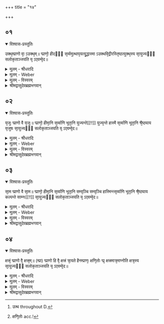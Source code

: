 +++
title = "१४"

+++


## ०१


<details open><summary>विश्वास-प्रस्तुतिः</summary>

उक्थ᳘म्प्राणो वा᳘ ऽउक्थ᳘म्॥ 
प्प्राणो᳘ हीदᳫँ᳭ स᳘र्व्वमुत्थाप᳘यत्यु᳘द्धास्मा ऽउक्थवि᳘द्वीरस्ति᳘ष्ठत्युक्थ᳘स्य सा᳘युज्यᳫँ᳭ सलोक᳘ताञ्जयति य᳘ ऽएवम्वे᳘द॥
</details>

<details><summary>मूलम् - श्रीधरादि</summary>

उक्थ᳘म्प्राणो वा᳘ ऽउक्थ᳘म्॥ 
प्प्राणो᳘ हीदᳫँ᳭ स᳘र्व्वमुत्थाप᳘यत्यु᳘द्धास्मा ऽउक्थवि᳘द्वीरस्ति᳘ष्ठत्युक्थ᳘स्य सा᳘युज्यᳫँ᳭ सलोक᳘ताञ्जयति य᳘ ऽएवम्वे᳘द॥
</details>

<details><summary>मूलम् - Weber</summary>

उक्थ᳘म् [^wbr_1] ॥  
प्राणो वा᳘ उक्थ᳘म् प्राणोॗ हीदᳫं स᳘र्वमुत्थाप᳘यत्यु᳘द्धास्मा उक्थवि᳘द्वीरस्ति᳘ष्ठत्युक्थ᳘स्य सा᳘युज्यᳫं सलोक᳘तां जयति य᳘ एवं वे᳘द॥  

[^wbr_1]: उत्थ throughout D.
</details>

<details><summary>मूलम् - विस्वरम्</summary>

**प्राणोपासनाब्राह्मणम् ।**

उक्थम् । प्राणो वा उक्थम् । प्राणो हीदं सर्वमुत्थापयति । उद्धास्मा उक्थविद्वीरस्तिष्ठति । उक्थस्य सायुज्यं सलोकतां जयति । य एवं वेद ॥ १ ॥
</details>

<details><summary>श्रीमद्वासुदेवब्रह्मभगवान्</summary>

पुनस्तस्यैव ब्रह्मणः उक्थादि-गुण-पूगविशिष्टत्वेनोपासनमाह- **उक्थमित्या**दिना । महाव्रताख्ये क्रतौ प्रधान-भूतं शस्त्रमुक्थ-शब्दार्थः । किमात्मकं तदुक्थमित्य् अत आह- **प्राणो वा उक्थमि**ति । प्राणो ह्याध्यात्मेषु मुख्यः । उक्थं च सर्व-शस्त्राणां प्रधानम् । अतः प्राण उक्थ-गुण उपास्य इत्य् अर्थः । ननु- प्राणे कथमुक्थ-शब्द-प्रवृत्तिरित्य्-अपेक्षायां योग-वशादित्य् आह- **प्राणो हीदं सर्वमुत्थापयती**ति । ‘हि’ यस्मादिदं सर्वं चराचरात्मकं ‘प्राण उत्थापयति’ । अप्राणस्योत्थानाशक्तेः । अतः प्राण उत्थापनादुक्थमित्य् अर्थः । एवमुपासनस्य क्रमेण दृष्टमदृष्टं च फलमाह- **उद्धास्मा ऽउक्थविद्वीर** इत्यादिना । ‘उत् ह अस्मै’ इति च्छेदः । पञ्चम्य् अर्थे चतुर्थी छान्दसी । ‘यः’ एवमुक्थ-स्वरूपं प्राणं ‘वेद’ । अस्मादुपासकात् उक्थवित्-प्राणवित् ‘वीरः’ पुत्रः ‘उत्तिष्ठति’ उत्पद्यते । इत्य् एतत् दृष्ट-फलम् । ‘उक्थस्य’ प्राणस्य ‘सायुज्यं सलोकतां’ च उपासना-तारतम्यात् ‘जयति’ प्राप्नोति । एतददृष्टं फलमित्य् अर्थः ॥ १ ॥
</details>


## ०२


<details open><summary>विश्वास-प्रस्तुतिः</summary>

य᳘जुः प्प्राणो वै य᳘जुः॥ 
प्प्राणो᳘ हीमा᳘नि स᳘र्व्वाणि भूता᳘नि युज्यन्ते[[!!]] युज्य᳘न्ते हास्मै स᳘र्व्वाणि भूता᳘नि श्रै᳘ष्ठ्याय य᳘जुषः सा᳘युज्यᳫँ᳭ सलोक᳘ताञ्जयति य᳘ ऽएवम्वे᳘द॥
</details>

<details><summary>मूलम् - श्रीधरादि</summary>

य᳘जुः प्प्राणो वै य᳘जुः॥ 
प्प्राणो᳘ हीमा᳘नि स᳘र्व्वाणि भूता᳘नि युज्यन्ते[[!!]] युज्य᳘न्ते हास्मै स᳘र्व्वाणि भूता᳘नि श्रै᳘ष्ठ्याय य᳘जुषः सा᳘युज्यᳫँ᳭ सलोक᳘ताञ्जयति य᳘ ऽएवम्वे᳘द॥
</details>

<details><summary>मूलम् - Weber</summary>

प्राणो वै य᳘जुः प्राणोॗ हीमा᳘नि स᳘र्वाणि भूता᳘नि युज्य᳘न्ते युज्य᳘न्ते हास्मै स᳘र्वाणि भूता᳘नि श्रै᳘ष्ठ्याय य᳘जुषः सा᳘युज्यᳫं सलोक᳘तां जयति य᳘ एवं वे᳘द॥
</details>

<details><summary>मूलम् - विस्वरम्</summary>

यजुः । प्राणो वै यजुः । प्राणे हीमानि सर्वाणि भूतानि युज्यन्ते । युज्यन्ते हास्मै सर्वाणि भूतानि श्रैष्ठ्याय । यजुषः सायुज्यं सलोकतां जयति । य एवं वेद ॥ २ ॥
</details>

<details><summary>श्रीमद्वासुदेवब्रह्मभगवान्</summary>

इदानीं प्राणस्य योक्तृता-गुणत्त्वेनोपासनत्वमाह- **यजुः प्राणो वै यजुरि**ति । यतः ‘प्राणो वै यजुः’ । अतः प्राणो यजुरित्युपासीतेत्यर्थः । प्राणे यजुः-शब्द-प्रवृत्तिं दर्शयति- **प्राणे हीमानि सर्वाणि भूतानि युज्यन्त** इति । ‘हि’ यस्मात्प्राणे सति ‘सर्वाणि भूतानि’ परस्परं ‘युज्यन्ते’ न हि असति प्राणे कस्यचित्केनचित् योग-सामर्थ्यं दृष्टम् । अतो युनक्तीति यजुरिति योगवशात् प्राणो यजुरित्य् अर्थः । एवमुपासितुः पूर्ववत्फलमाह- **युज्यन्ते हास्मै सर्वाणि भूतानि श्रैष्ठ्याये**ति । ‘श्रैष्ठ्याय’ श्रेष्ठ-भावाय “अयं नः श्रेष्ठो भवतु” इत्य् अभिप्रायेण ‘युज्यन्ते’ उद्यमं कुर्वन्ति इत्य् अर्थः । शेषं समानम् ॥ २ ॥
</details>


## ०३


<details open><summary>विश्वास-प्रस्तुतिः</summary>

सा᳘म प्प्राणो वै सा᳘म॥ 
प्प्राणो᳘ हीमा᳘नि स᳘र्व्वाणि भूता᳘नि सम्य᳘ञ्चि सम्य᳘ञ्चि हास्मिन्त्स᳘र्व्वाणि भूता᳘नि श्रै᳘ष्ठ्याय कल्पन्ते साम्नः[[!!]] सा᳘युज्यᳫँ᳭ सलोक᳘ताञ्जयति य᳘ ऽएवम्वे᳘द॥
</details>

<details><summary>मूलम् - श्रीधरादि</summary>

सा᳘म प्प्राणो वै सा᳘म॥ 
प्प्राणो᳘ हीमा᳘नि स᳘र्व्वाणि भूता᳘नि सम्य᳘ञ्चि सम्य᳘ञ्चि हास्मिन्त्स᳘र्व्वाणि भूता᳘नि श्रै᳘ष्ठ्याय कल्पन्ते साम्नः[[!!]] सा᳘युज्यᳫँ᳭ सलोक᳘ताञ्जयति य᳘ ऽएवम्वे᳘द॥
</details>

<details><summary>मूलम् - Weber</summary>

सा᳘म॥  
प्राणो वै सा᳘म प्राणोॗ हीमा᳘नि स᳘र्वाणि भूता᳘नि सम्य᳘ञ्चि हास्मिन्त्स᳘र्वाणि भूता᳘नि श्रै᳘ष्ठ्याय कल्पन्ते सा᳘म्नः सा᳘युज्यᳫं सलोक᳘तां जयति य᳘ एवं वे᳘द॥
</details>

<details><summary>मूलम् - विस्वरम्</summary>

साम । प्राणो वै साम । प्राणे हीमानि सर्वाणि भूतानि सम्यञ्चि । सम्यञ्चि हास्मिन् सर्वाणि भूतानि श्रैष्ठ्याय कल्पन्ते । साम्नः सायुज्यं सलोकतां जयति । य एवं वेद ॥ ३ ॥
</details>

<details><summary>श्रीमद्वासुदेवब्रह्मभगवान्</summary>

इदानीं प्राणस्य सर्वप्राणि-सम्यग्-गमन-हेतुत्व-गुणेनोपासनमाह- **साम प्राणो वै सामे**ति । यतः ‘प्राणो वै साम’ । अतस्तं सामेत्य् उपासीतेत्यर्थः । पूर्ववत्प्राणस्य सामत्वं साधयति- **प्राणे हीमानि सर्वाणि भूतानि ‘सम्यञ्ची**ति’ । सम्यगञ्चन्ति सङ्गच्छन्ते इति सम्यञ्चीत्य् अर्थः । शेषं पूर्ववत् । पूर्ववदुपासना-फलमाह- **सम्यञ्चि हास्मिन्त्सर्वाणि भूतानि श्रैष्ठ्याय कल्पन्त** इति । न केवलं ‘सम्यञ्चि’ सङ्गच्छमानान्येव । अपि तु तानि अस्मिन्नुपासके ‘श्रैष्ठ्याय’ श्रेष्ठ-भावाय ‘कल्पन्ते’ क्लृप्तानि भवन्तीत्य् अर्थः । शेषं स्पष्टार्थम् ॥ ३ ॥
</details>


## ०४


<details open><summary>विश्वास-प्रस्तुतिः</summary>

क्षत्त्रं᳘ प्प्राणो वै᳘ क्षत्त्र᳘म्॥ 
(म्प्रा) प्प्राणो हि वै᳘ क्षत्त्रं त्रा᳘यते हैनम्प्राणः᳘ क्षणि᳘तोः प्प्र᳘ क्षत्त्रमात्र᳘माप्नोति क्षत्र᳘स्य सा᳘युज्यᳫँ᳭ सलोक᳘ताञ्जयति य᳘ ऽएवम्वे᳘द॥
</details>

<details><summary>मूलम् - श्रीधरादि</summary>

क्षत्त्रं᳘ प्प्राणो वै᳘ क्षत्त्र᳘म्॥ 
(म्प्रा) प्प्राणो हि वै᳘ क्षत्त्रं त्रा᳘यते हैनम्प्राणः᳘ क्षणि᳘तोः प्प्र᳘ क्षत्त्रमात्र᳘माप्नोति क्षत्र᳘स्य सा᳘युज्यᳫँ᳭ सलोक᳘ताञ्जयति य᳘ ऽएवम्वे᳘द॥
</details>

<details><summary>मूलम् - Weber</summary>

क्षत्र᳘म्॥  
प्राणो वै᳘ क्षत्र᳘म् प्राणो हि वै᳘ क्षत्रं त्रा᳘यते हैनम् प्राणः᳘ क्षणि᳘तोः [^wbr_2] प्र᳘ क्षत्रमात्र᳘माप्नोति क्षत्र᳘स्य सा᳘युज्यᳫं सलोक᳘तां जयति य᳘ एवं वे᳘द॥  

[^wbr_2]: क्षणि᳘तोः acc.!
</details>

<details><summary>मूलम् - विस्वरम्</summary>

क्षत्त्रम् । प्राणो वै क्षत्त्रम् । प्राणो हि वै क्षत्त्रम् । त्रायते हैनं प्राणः क्षणितोः । प्र क्षत्त्रमात्रमाप्नोति । क्षत्त्रस्य सायुज्यं सलोकतां जयति । य एवं वेद ॥ ४ ॥
</details>

<details><summary>श्रीमद्वासुदेवब्रह्मभगवान्</summary>

इदानीं प्राणस्य पालक-गुणवत्त्वेनोपासनमाह- **क्षत्त्रं प्राणो वै क्षत्त्रमि**ति । यस्मात्प्राणः ‘क्षत्त्रमिति’ ‘वै’ प्रसिद्धम् । तस्मात् क्षत्त्रमित्य् उपासीतेत्यर्थः । पूर्ववत्प्राणस्य क्षत्त्र-शब्द-वाच्यत्वं साधयति- **प्राणो हि वै क्षत्त्रं त्रायते हैनं प्राणः क्षणितोरि**ति । ‘एनं’ देह-पिण्डं ‘प्राणो ह’ ‘क्षणितोः’ शस्त्रादि-हिंसितात् पुनर्मांस-पूरणं कुर्वन् यस्मात् ‘त्रायते’ पालयति । तस्मात् क्षत-त्राणात् ‘प्राणः’ ‘वै’ प्रसिद्धं क्षत्त्रमित्य् अर्थः । एतद्वेदन-फलमाह- **प्र क्षत्त्रमात्रमाप्नोती**ति । प्र-शब्दः आप्नोतीत्यनेन सम्बध्यते । क्षत्त्रमात्रं ‘प्राप्नोति’ । प्राण एव भवतीत्य् अर्थः । “मात्रं कार्त्स्न्ये ऽवधारणे” (३ । ३ । १७८) इत्य् अमरः । यद्वा ‘क्षत्त्रं’ प्राण ‘प्राप्नोति’ । किंविशिष्टं ‘आ’ सामस्त्येन ‘त्रायते’ पालयतीत्यात्रस्तम् । शेषं पूर्ववत् ॥ ४ ॥

इति श्री-हृषीकेश-ब्रह्म-भगवत्-पूज्य-पाद-शिष्यस्य श्री-पाठक-अनिरुद्ध-पुत्रस्य परमहंस-परिव्राजकाचार्यस्य श्री-वासुदेव-ब्रह्म-भगवतः कृतौ माध्यन्दिनीय-शतपथ-ब्राह्मणान्तर्गत-माध्यन्दिन-शाखोपनिषद्-बृहदारण्यक-व्याख्यायां वासुदेव-प्रकाशिकायां तृतीये खिलकाण्डे पञ्चमे ऽध्याये चतुर्दशं प्राणोपासना-ब्राह्मणं परिसमाप्तम् ॥ १४ । (८) ५-१४ ॥
</details>

